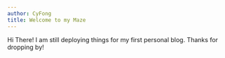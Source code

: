 ```yaml
---
author: CyFong
title: Welcome to my Maze
---
```


Hi There! I am still deploying things for my first personal blog. Thanks for dropping by!